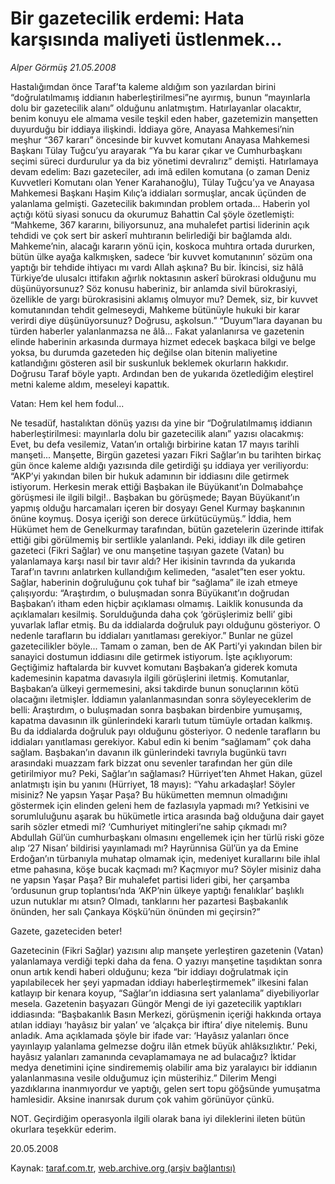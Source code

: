 # Bir gazetecilik erdemi: Hata karşısında maliyeti üstlenmek...

*Alper Görmüş 21.05.2008*

<div class="yazi">Hastalığımdan önce Taraf’ta kaleme aldığım son yazılardan birini “doğrulatılmamış iddianın haberleştirilmesi”ne ayırmış, bunun “mayınlarla dolu bir gazetecilik alanı” olduğunu anlatmıştım. Hatırlayanlar olacaktır, benim konuyu ele almama vesile teşkil eden haber, gazetemizin manşetten duyurduğu bir iddiaya ilişkindi. İddiaya göre, Anayasa Mahkemesi’nin meşhur “367 kararı” öncesinde bir kuvvet komutanı Anayasa Mahkemesi Başkanı Tülay Tuğcu’yu arayarak “Ya bu karar çıkar ve Cumhurbaşkanı seçimi süreci durdurulur ya da biz yönetimi devralırız” demişti.
Hatırlamaya devam edelim: Bazı gazeteciler, adı imâ edilen komutana (o zaman Deniz Kuvvetleri Komutanı olan Yener Karahanoğlu), Tülay Tuğcu’ya ve Anayasa Mahkemesi Başkanı Haşim Kılıç’a iddiaları sormuşlar, ancak üçünden de yalanlama gelmişti.
Gazetecilik bakımından problem ortada... Haberin yol açtığı kötü siyasi sonucu da okurumuz Bahattin Cal şöyle özetlemişti:
“Mahkeme, 367 kararını, biliyorsunuz, ana muhalefet partisi liderinin açık tehdidi ve çok sert bir askerî muhtıranın belirlediği bir bağlamda aldı. Mahkeme’nin, alacağı kararın yönü için, koskoca muhtıra ortada dururken, bütün ülke ayağa kalkmışken, sadece ‘bir kuvvet komutanının’ sözüm ona yaptığı bir tehdide ihtiyacı mı vardı Allah aşkına? Bu bir. İkincisi, siz hâlâ Türkiye’de ulusalcı ittifakın ağırlık noktasının askerî bürokrasi olduğunu mu düşünüyorsunuz? Söz konusu haberiniz, bir anlamda sivil bürokrasiyi, özellikle de yargı bürokrasisini aklamış olmuyor mu? Demek, siz, bir kuvvet komutanından tehdit gelmeseydi, Mahkeme bütünüyle hukuki bir karar verirdi diye düşünüyorsunuz? Doğrusu, aşkolsun.”
“Duyum”lara dayanan bu türden haberler yalanlanmazsa ne âlâ... Fakat yalanlanırsa ve gazetenin elinde haberinin arkasında durmaya hizmet edecek başkaca bilgi ve belge yoksa, bu durumda gazeteden hiç değilse olan bitenin maliyetine katlandığını gösteren asil bir suskunluk beklemek okurların hakkıdır. Doğrusu Taraf böyle yaptı. Ardından ben de yukarıda özetlediğim eleştirel metni kaleme aldım, meseleyi kapattık.

Vatan: Hem kel hem fodul...

Ne tesadüf, hastalıktan dönüş yazısı da yine bir “Doğrulatılmamış iddianın haberleştirilmesi: mayınlarla dolu bir gazetecilik alanı” yazısı olacakmış: Evet, bu defa vesilemiz, Vatan’ın ortalığı birbirine katan 17 mayıs tarihli manşeti... Manşette, Birgün gazetesi yazarı Fikri Sağlar’ın bu tarihten birkaç gün önce kaleme aldığı yazısında dile getirdiği şu iddiaya yer veriliyordu: 
“AKP’yi yakından bilen bir hukuk adamının bir iddiasını dile getirmek istiyorum. Herkesin merak ettiği Başbakan ile Büyükanıt’ın Dolmabahçe görüşmesi ile ilgili bilgi!.. Başbakan bu görüşmede; Bayan Büyükanıt’ın yapmış olduğu harcamaları içeren bir dosyayı Genel Kurmay başkanının önüne koymuş. Dosya içeriği son derece ürkütücüymüş.”
İddia, hem Hükümet hem de Genelkurmay tarafından, bütün gazetelerin üzerinde ittifak ettiği gibi görülmemiş bir sertlikle yalanlandı. Peki, iddiayı ilk dile getiren gazeteci (Fikri Sağlar) ve onu manşetine taşıyan gazete (Vatan) bu yalanlamaya karşı nasıl bir tavır aldı? Her ikisinin tavrında da yukarıda Taraf’ın tavrını anlatırken kullandığım kelimeden, “asalet”ten eser yoktu. 
Sağlar, haberinin doğruluğunu çok tuhaf bir “sağlama” ile izah etmeye çalışıyordu: “Araştırdım, o buluşmadan sonra Büyükanıt’ın doğrudan Başbakan’ı itham eden hiçbir açıklaması olmamış. Laiklik konusunda da açıklamaları kesilmiş. Sorulduğunda daha çok ‘görüşlerimiz belli’ gibi yuvarlak laflar etmiş. Bu da iddialarda doğruluk payı olduğunu gösteriyor. O nedenle tarafların bu iddiaları yanıtlaması gerekiyor.”
Bunlar ne güzel gazetecilikler böyle... Tamam o zaman, ben de AK Parti’yi yakından bilen bir sanayici dostumun iddiasını dile getirmek istiyorum. İşte açıklıyorum: Geçtiğimiz haftalarda bir kuvvet komutanı Başbakan’a giderek komuta kademesinin kapatma davasıyla ilgili görüşlerini iletmiş. Komutanlar, Başbakan’a ülkeyi germemesini, aksi takdirde bunun sonuçlarının kötü olacağını iletmişler. 
İddiamın yalanlanmasından sonra söyleyeceklerim de belli: Araştırdım, o buluşmadan sonra başbakan birdenbire yumuşamış, kapatma davasının ilk günlerindeki kararlı tutum tümüyle ortadan kalkmış. Bu da iddialarda doğruluk payı olduğunu gösteriyor. O nedenle tarafların bu iddiaları yanıtlaması gerekiyor.
Kabul edin ki benim “sağlamam” çok daha sağlam. Başbakan’ın davanın ilk günlerindeki tavrıyla bugünkü tavrı arasındaki muazzam fark bizzat onu sevenler tarafından her gün dile getirilmiyor mu? Peki, Sağlar’ın sağlaması?
Hürriyet’ten Ahmet Hakan, güzel anlatmıştı işin bu yanını (Hürriyet, 18 mayıs): “Yahu arkadaşlar! Söyler misiniz? Ne yapsın Yaşar Paşa? Bu hükümetten memnun olmadığını göstermek için elinden geleni hem de fazlasıyla yapmadı mı? Yetkisini ve sorumluluğunu aşarak bu hükümetle irtica arasında bağ olduğuna dair gayet sarih sözler etmedi mi? ‘Cumhuriyet mitingleri’ne sahip çıkmadı mı? Abdullah Gül’ün cumhurbaşkanı olmasını engellemek için her türlü riski göze alıp ‘27 Nisan’ bildirisi yayınlamadı mı? Hayrünnisa Gül’ün ya da Emine Erdoğan’ın türbanıyla muhatap olmamak için, medeniyet kurallarını bile ihlal etme pahasına, köşe bucak kaçmadı mı? Kaçmıyor mu? Söyler misiniz daha ne yapsın Yaşar Paşa? Bir muhalefet partisi lideri gibi, her çarşamba ‘ordusunun grup toplantısı’nda ‘AKP’nin ülkeye yaptığı fenalıklar’ başlıklı uzun nutuklar mı atsın? Olmadı, tanklarını her pazartesi Başbakanlık önünden, her salı Çankaya Köşkü’nün önünden mi geçirsin?” 

Gazete, gazeteciden beter!

Gazetecinin (Fikri Sağlar) yazısını alıp manşete yerleştiren gazetenin (Vatan) yalanlamaya verdiği tepki daha da fena. O yazıyı manşetine taşıdıktan sonra onun artık kendi haberi olduğunu; keza “bir iddiayı doğrulatmak için yapılabilecek her şeyi yapmadan iddiayı haberleştirmemek” ilkesini falan katlayıp bir kenara koyup, “Sağlar’ın iddiasına sert yalanlama” diyebiliyorlar mesela. 
Gazetenin başyazarı Güngör Mengi de iyi gazetecilik yaptıkları iddiasında:
“Başbakanlık Basın Merkezi, görüşmenin içeriği hakkında ortaya atılan iddiayı ‘hayâsız bir yalan’ ve ‘alçakça bir iftira’ diye nitelemiş. Bunu anladık. Ama açıklamada şöyle bir ifade var: ‘Hayâsız yalanları önce yayınlayıp yalanlama gelmezse doğru ilân etmek büyük ahlâksızlıktır.’ Peki, hayâsız yalanları zamanında cevaplamamaya ne ad bulacağız? İktidar medya denetimini içine sindirememiş olabilir ama biz yaralayıcı bir iddianın yalanlanmasına vesile olduğumuz için müsterihiz.”
Dilerim Mengi yazdıklarına inanmıyordur ve yaptığı, gelen sert topu göğsünde yumuşatma hamlesidir. Aksine inanırsak durum çok vahim görünüyor çünkü.

NOT. Geçirdiğim operasyonla ilgili olarak bana iyi dileklerini ileten bütün okurlara teşekkür ederim.

20.05.2008</div>

Kaynak: [taraf.com.tr](http://www.taraf.com.tr:80/alper-gormus/makale-bir-gazetecilik-erdemi-hata-karsisinda-maliyeti.htm), [web.archive.org (arşiv bağlantısı)](http://web.archive.org/web/20101115124548/http://www.taraf.com.tr:80/alper-gormus/makale-bir-gazetecilik-erdemi-hata-karsisinda-maliyeti.htm)
